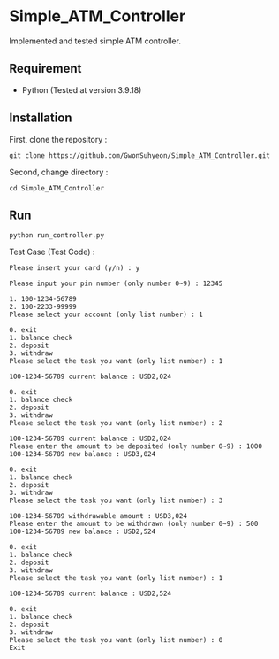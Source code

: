 # Simple_ATM_Controller
Implemented and tested simple ATM controller.

## Requirement
- Python (Tested at version 3.9.18)

## Installation
First, clone the repository :
```
git clone https://github.com/GwonSuhyeon/Simple_ATM_Controller.git
```
Second, change directory :
```
cd Simple_ATM_Controller
```
## Run
```
python run_controller.py
```
Test Case (Test Code) :
```
Please insert your card (y/n) : y

Please input your pin number (only number 0~9) : 12345

1. 100-1234-56789
2. 100-2233-99999
Please select your account (only list number) : 1

0. exit
1. balance check
2. deposit
3. withdraw
Please select the task you want (only list number) : 1

100-1234-56789 current balance : USD2,024

0. exit
1. balance check
2. deposit
3. withdraw
Please select the task you want (only list number) : 2

100-1234-56789 current balance : USD2,024
Please enter the amount to be deposited (only number 0~9) : 1000
100-1234-56789 new balance : USD3,024

0. exit
1. balance check
2. deposit
3. withdraw
Please select the task you want (only list number) : 3

100-1234-56789 withdrawable amount : USD3,024
Please enter the amount to be withdrawn (only number 0~9) : 500
100-1234-56789 new balance : USD2,524

0. exit
1. balance check
2. deposit
3. withdraw
Please select the task you want (only list number) : 1

100-1234-56789 current balance : USD2,524

0. exit
1. balance check
2. deposit
3. withdraw
Please select the task you want (only list number) : 0
Exit
```
